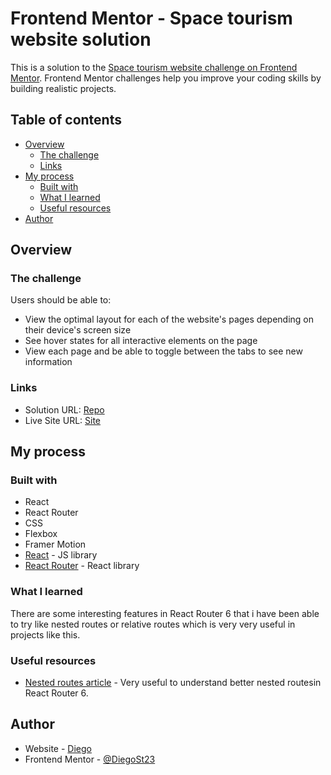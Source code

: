 # Frontend Mentor - Space tourism website solution

This is a solution to the [Space tourism website challenge on Frontend Mentor](https://www.frontendmentor.io/challenges/space-tourism-multipage-website-gRWj1URZ3). Frontend Mentor challenges help you improve your coding skills by building realistic projects. 

## Table of contents

- [Overview](#overview)
  - [The challenge](#the-challenge)
  - [Links](#links)
- [My process](#my-process)
  - [Built with](#built-with)
  - [What I learned](#what-i-learned)
  - [Useful resources](#useful-resources)
- [Author](#author)

## Overview

### The challenge

Users should be able to:

- View the optimal layout for each of the website's pages depending on their device's screen size
- See hover states for all interactive elements on the page
- View each page and be able to toggle between the tabs to see new information

### Links

- Solution URL: [Repo](https://github.com/DiegoSt23/Space-Tourism)
- Live Site URL: [Site](https://space-tourism-three.vercel.app/)

## My process

### Built with

- React
- React Router
- CSS 
- Flexbox
- Framer Motion
- [React](https://reactjs.org/) - JS library
- [React Router](https://reactrouter.com/docs/en/v6/getting-started/overview) - React library

### What I learned

There are some interesting features in React Router 6 that i have been able to try like nested routes or relative routes which is very very useful in projects like this.

### Useful resources

- [Nested routes article](https://ui.dev/react-router-nested-routes/) - Very useful to understand better nested routesin React Router 6.

## Author

- Website - [Diego](https://portfolio-diego-alvarez.vercel.app/)
- Frontend Mentor - [@DiegoSt23](https://www.frontendmentor.io/profile/DiegoSt23)

